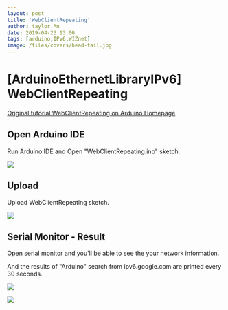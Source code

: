 ```yaml
---
layout: post
title: 'WebClientRepeating'
author: taylor.An
date: 2019-04-23 13:00
tags: [arduino,IPv6,WIZnet]
image: /files/covers/head-tail.jpg
---
```


<a id="forkme" href="https://github.com/Wiznet/Ethernet/tree/IPv6"></a>

# [ArduinoEthernetLibraryIPv6] WebClientRepeating

[Original tutorial WebClientRepeating on Arduino Homepage](https://www.arduino.cc/en/Tutorial/WebClientRepeating).

## Open Arduino IDE

Run Arduino IDE and Open "WebClientRepeating.ino" sketch.

![](https://github.com/Wiznet/Ethernet/wiki/Jpg/IPv6/WebClientRepeating/1-IDE-Open.JPG)

## Upload

Upload WebClientRepeating sketch.

![](https://github.com/Wiznet/Ethernet/wiki/Jpg/IPv6/WebClientRepeating/2-IDE-Upload.JPG)

## Serial Monitor - Result

Open serial monitor and you'll be able to see the your network information.

And the results of "Arduino" search from ipv6.google.com are printed every 30 seconds.

![](https://github.com/Wiznet/Ethernet/wiki/Jpg/IPv6/WebClientRepeating/3-Serial%20Monitor.JPG)

![](https://github.com/Wiznet/Ethernet/wiki/Jpg/IPv6/WebClientRepeating/4-Serial%20Monitor.JPG)

